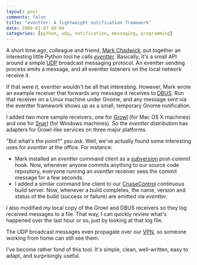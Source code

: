 ```yaml
---
layout: post
comments: false
title: "eventter: A lightweight notification framework"
date: 2009-01-07 00:00
categories: [python, udp, notification, messaging, programming]
---
```


A short time ago, colleague and friend, [Mark Chadwick][], put together an
interesting little Python tool he calls [*eventter*][eventter]. Basically,
it's a small API around a simple [UDP][] broadcast messaging protocol. An
eventter sending process emits a message, and all eventter listeners on the
local network receive it.

If that were it, eventter wouldn't be all that interesting. However, Mark
wrote an example receiver that forwards any message it receives to
[DBUS][]. Run that receiver on a Linux machine under Gnome, and any message
sent via the eventter framework shows up as a small, temporary Gnome
notification.

I added two more sample receivers, one for [Growl][] (for Mac OS X
machines) and one for [Snarl][] (for Windows machines). So the *eventter*
distribution has adapters for Growl-like services on three major platforms.

"But what's the point?" you ask. Well, we've actually found some
interesting uses for *eventter* at the office. For instance:

- Mark installed an *eventter* command client as a [subversion][] post-commit
  hook. Now, whenever anyone commits anything to our source code
  repository, everyone running an *eventter* receiver sees the commit message
  for a few seconds.
- I added a similar command line client to our [CruiseControl][] continuous
  build server. Now, whenever a build completes, the name, version and
  status of the build (success or failure) are emitted via *eventter*.

I also modified my local copy of the Growl and DBUS receivers so they log
received messages to a file. That way, I can quickly review what's happened
over the last hour or so, just by looking at that log file.

The UDP broadcast messages even propagate over our [VPN][], so someone
working from home can still see them.

I've become rather fond of this tool. It's simple, clean,
well-written, easy to adapt, and surprisingly useful.

[Mark Chadwick]: http://www.hipstersinc.com/
[eventter]: http://github.com/markchadwick/eventter/tree/master
[UDP]: http://en.wikipedia.org/wiki/User_Datagram_Protocol
[DBUS]: http://dbus.freedesktop.org/
[Growl]: http://growl.info/
[Snarl]: http://www.fullphat.net/index.php
[subversion]: http://subversion.tigris.org/
[CruiseControl]: http://cruisecontrolrb.thoughtworks.com/
[VPN]: http://openvpn.net/
